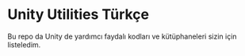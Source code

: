 # Unity Utilities Türkçe
Bu repo da Unity de yardımcı faydalı kodları ve kütüphaneleri sizin için listeledim.


